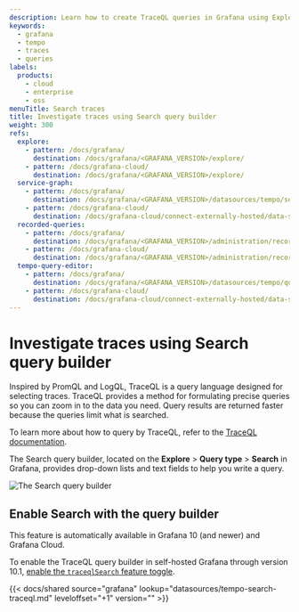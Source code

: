 ```yaml
---
description: Learn how to create TraceQL queries in Grafana using Explore > Search.
keywords:
  - grafana
  - tempo
  - traces
  - queries
labels:
  products:
    - cloud
    - enterprise
    - oss
menuTitle: Search traces
title: Investigate traces using Search query builder
weight: 300
refs:
  explore:
    - pattern: /docs/grafana/
      destination: /docs/grafana/<GRAFANA_VERSION>/explore/
    - pattern: /docs/grafana-cloud/
      destination: /docs/grafana/<GRAFANA_VERSION>/explore/
  service-graph:
    - pattern: /docs/grafana/
      destination: /docs/grafana/<GRAFANA_VERSION>/datasources/tempo/service-graph/
    - pattern: /docs/grafana-cloud/
      destination: /docs/grafana-cloud/connect-externally-hosted/data-sources/tempo/service-graph/
  recorded-queries:
    - pattern: /docs/grafana/
      destination: /docs/grafana/<GRAFANA_VERSION>/administration/recorded-queries/
    - pattern: /docs/grafana-cloud/
      destination: /docs/grafana/<GRAFANA_VERSION>/administration/recorded-queries/
  tempo-query-editor:
    - pattern: /docs/grafana/
      destination: /docs/grafana/<GRAFANA_VERSION>/datasources/tempo/query-editor/
    - pattern: /docs/grafana-cloud/
      destination: /docs/grafana-cloud/connect-externally-hosted/data-sources/tempo/query-editor/
---
```


# Investigate traces using Search query builder

Inspired by PromQL and LogQL, TraceQL is a query language designed for selecting traces.
TraceQL provides a method for formulating precise queries so you can zoom in to the data you need.
Query results are returned faster because the queries limit what is searched.

To learn more about how to query by TraceQL, refer to the [TraceQL documentation](/docs/tempo/latest/traceql).

The Search query builder, located on the **Explore** > **Query type** > **Search** in Grafana, provides drop-down lists and text fields to help you write a query.

![The Search query builder](/media/docs/grafana/data-sources/tempo/query-editor/tempo-ds-query-builder-v11.png)

## Enable Search with the query builder

This feature is automatically available in Grafana 10 (and newer) and Grafana Cloud.

To enable the TraceQL query builder in self-hosted Grafana through version 10.1, [enable the `traceqlSearch` feature toggle](/docs/grafana/latest/setup-grafana/configure-grafana/feature-toggles/).

[//]: # 'Shared content for the Search - TraceQL query builder'

{{< docs/shared source="grafana" lookup="datasources/tempo-search-traceql.md" leveloffset="+1" version="<GRAFANA VERSION>" >}}
